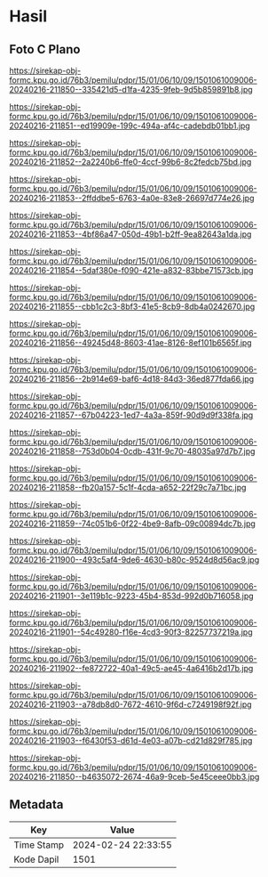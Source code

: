 # Hasil

## Foto C Plano

https://sirekap-obj-formc.kpu.go.id/76b3/pemilu/pdpr/15/01/06/10/09/1501061009006-20240216-211850--335421d5-d1fa-4235-9feb-9d5b859891b8.jpg

https://sirekap-obj-formc.kpu.go.id/76b3/pemilu/pdpr/15/01/06/10/09/1501061009006-20240216-211851--ed19909e-199c-494a-af4c-cadebdb01bb1.jpg

https://sirekap-obj-formc.kpu.go.id/76b3/pemilu/pdpr/15/01/06/10/09/1501061009006-20240216-211852--2a2240b6-ffe0-4ccf-99b6-8c2fedcb75bd.jpg

https://sirekap-obj-formc.kpu.go.id/76b3/pemilu/pdpr/15/01/06/10/09/1501061009006-20240216-211853--2ffddbe5-6763-4a0e-83e8-26697d774e26.jpg

https://sirekap-obj-formc.kpu.go.id/76b3/pemilu/pdpr/15/01/06/10/09/1501061009006-20240216-211853--4bf86a47-050d-49b1-b2ff-9ea82643a1da.jpg

https://sirekap-obj-formc.kpu.go.id/76b3/pemilu/pdpr/15/01/06/10/09/1501061009006-20240216-211854--5daf380e-f090-421e-a832-83bbe71573cb.jpg

https://sirekap-obj-formc.kpu.go.id/76b3/pemilu/pdpr/15/01/06/10/09/1501061009006-20240216-211855--cbb1c2c3-8bf3-41e5-8cb9-8db4a0242670.jpg

https://sirekap-obj-formc.kpu.go.id/76b3/pemilu/pdpr/15/01/06/10/09/1501061009006-20240216-211856--49245d48-8603-41ae-8126-8ef101b6565f.jpg

https://sirekap-obj-formc.kpu.go.id/76b3/pemilu/pdpr/15/01/06/10/09/1501061009006-20240216-211856--2b914e69-baf6-4d18-84d3-36ed877fda66.jpg

https://sirekap-obj-formc.kpu.go.id/76b3/pemilu/pdpr/15/01/06/10/09/1501061009006-20240216-211857--67b04223-1ed7-4a3a-859f-90d9d9f338fa.jpg

https://sirekap-obj-formc.kpu.go.id/76b3/pemilu/pdpr/15/01/06/10/09/1501061009006-20240216-211858--753d0b04-0cdb-431f-9c70-48035a97d7b7.jpg

https://sirekap-obj-formc.kpu.go.id/76b3/pemilu/pdpr/15/01/06/10/09/1501061009006-20240216-211858--fb20a157-5c1f-4cda-a652-22f29c7a71bc.jpg

https://sirekap-obj-formc.kpu.go.id/76b3/pemilu/pdpr/15/01/06/10/09/1501061009006-20240216-211859--74c051b6-0f22-4be9-8afb-09c00894dc7b.jpg

https://sirekap-obj-formc.kpu.go.id/76b3/pemilu/pdpr/15/01/06/10/09/1501061009006-20240216-211900--493c5af4-9de6-4630-b80c-9524d8d56ac9.jpg

https://sirekap-obj-formc.kpu.go.id/76b3/pemilu/pdpr/15/01/06/10/09/1501061009006-20240216-211901--3e119b1c-9223-45b4-853d-992d0b716058.jpg

https://sirekap-obj-formc.kpu.go.id/76b3/pemilu/pdpr/15/01/06/10/09/1501061009006-20240216-211901--54c49280-f16e-4cd3-90f3-82257737219a.jpg

https://sirekap-obj-formc.kpu.go.id/76b3/pemilu/pdpr/15/01/06/10/09/1501061009006-20240216-211902--fe872722-40a1-49c5-ae45-4a6416b2d17b.jpg

https://sirekap-obj-formc.kpu.go.id/76b3/pemilu/pdpr/15/01/06/10/09/1501061009006-20240216-211903--a78db8d0-7672-4610-9f6d-c7249198f92f.jpg

https://sirekap-obj-formc.kpu.go.id/76b3/pemilu/pdpr/15/01/06/10/09/1501061009006-20240216-211903--f6430f53-d61d-4e03-a07b-cd21d829f785.jpg

https://sirekap-obj-formc.kpu.go.id/76b3/pemilu/pdpr/15/01/06/10/09/1501061009006-20240216-211850--b4635072-2674-46a9-9ceb-5e45ceee0bb3.jpg


## Metadata

| Key        | Value               |
| ---------- | ------------------- |
| Time Stamp | 2024-02-24 22:33:55 |
| Kode Dapil | 1501                |



